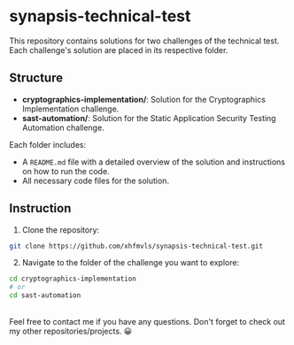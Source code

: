 # synapsis-technical-test

This repository contains solutions for two challenges of the technical test. Each challenge's solution are placed in its respective folder.

## Structure

- **cryptographics-implementation/**: Solution for the Cryptographics Implementation challenge.
- **sast-automation/**: Solution for the Static Application Security Testing Automation challenge.

Each folder includes:
- A `README.md` file with a detailed overview of the solution and instructions on how to run the code.
- All necessary code files for the solution.

## Instruction

1. Clone the repository:
```sh
git clone https://github.com/xhfmvls/synapsis-technical-test.git
```

2. Navigate to the folder of the challenge you want to explore:
```sh
cd cryptographics-implementation
# or
cd sast-automation
```

<br>Feel free to contact me if you have any questions.
Don't forget to check out my other repositories/projects. 😀
